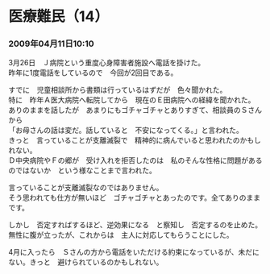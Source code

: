 # 医療難民（14）
### 2009年04月11日10:10

3月26日　Ｊ病院という重度心身障害者施設へ電話を掛けた。  
昨年に1度電話をしているので　今回が2回目である。

すでに　児童相談所から書類は行っているはずだが　色々聞かれた。  
特に　昨年Ａ医大病院へ転院してから　現在のＥ田病院への経緯を聞かれた。  
ありのままを話したが　あまりにもゴチャゴチャとありすぎて、相談員のＳさんから  
「お母さんの話は変だ。話していると　不安になってくる。」と言われた。  
きっと　言っていることが支離滅裂で　精神的に病んでいると思われたのかもしれない。  
Ｄ中央病院やＦの郷が　受け入れを拒否したのは　私のそんな性格に問題があるのではないか　という様なことまで言われた。

言っていることが支離滅裂なのではありません。  
そう思われても仕方が無いほど　ゴチャゴチャとあったのです。全てありのままです。

しかし　否定すればするほど、逆効果になる　と察知し　否定するのを止めた。  
無性に腹が立ったが、これからは　主人に対応してもらうことにした。

4月に入ったら　Ｓさんの方から電話をいただける約束になっているが、未だにない。きっと　避けられているのかもしれない。